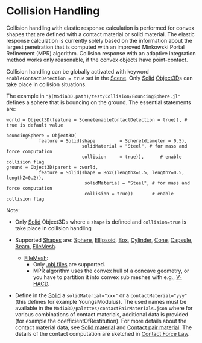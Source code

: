 # Collision Handling

Collision handling with elastic response calculation is performed for convex shapes that are defined with a contact material or solid material. The elastic response calculation is currently solely based on the information about the largest penetration that is computed with an improved Minkowski Portal Refinement (MPR) algorithm. Collision response with an adaptive integration method works only reasonable, if the convex objects have point-contact.

Collision handling can be globally activated with keyword `enableContactDetection = true` set in the [Scene](@ref). Only [Solid](@ref) [Object3D](@ref)s can take place in collision situations.

The example in `"$(Modia3D.path)/test/Collision/BouncingSphere.jl"` defines a sphere that is bouncing on the ground. The essential statements are:

```
world = Object3D(feature = Scene(enableContactDetection = true)), # true is default value

bouncingSphere = Object3D(
            feature = Solid(shape         = Sphere(diameter = 0.5),
                            solidMaterial = "Steel", # for mass and force computation
                            collision     = true)),      # enable collision flag
ground = Object3D(parent = :world,
            feature = Solid(shape = Box((lengthX=1.5, lengthY=0.5, lengthZ=0.2)),
                             solidMaterial = "Steel", # for mass and force computation
                             collision = true))       # enable collision flag

```

Note:

- Only [Solid](@ref) Object3Ds where a `shape` is defined and `collision=true` is take place in collision handling

- Supported [Shapes](@ref) are: [Sphere](@ref), [Ellipsoid](@ref), [Box](@ref), [Cylinder](@ref), [Cone](@ref), [Capsule](@ref), [Beam](@ref), [FileMesh](@ref).
  - [FileMesh](@ref):
    - Only [.obj files](https://en.wikipedia.org/wiki/Wavefront_.obj_file) are supported.
    - MPR algorithm uses the convex hull of a concave geometry, or you have to partition it into convex sub meshes with e.g., [V-HACD](https://github.com/kmammou/v-hacd).
    
- Define in the [Solid](@ref) a `solidMaterial="xxx"` or a `contactMaterial="yyy"` (this defines for example YoungsModulus). The used names must be available in the `Modia3D/palettes/contactPairMaterials.json` where for various combinations of contact materials, additional data is provided (for example the coefficientOfRestitution). For more details about the contact material data, see [Solid material](@ref) and [Contact pair material](@ref). The details of the contact computation are sketched in [Contact Force Law](@ref).